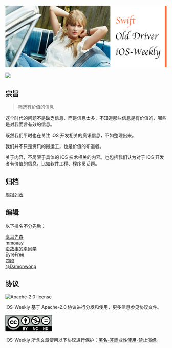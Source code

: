 ![](/assets/ios-weekly.png)

[![](https://img.shields.io/badge/made%20with-%3C3-orange.svg)](https://raw.githubusercontent.com/EyreFree/EFQRCode/assets/icon/MadeWith%3C3.png)

## 宗旨

> 筛选有价值的信息

这个时代的问题不是缺乏信息，而是信息太多，不知道那些信息是有价值的，哪些是对我而言有效的信息。

既然我们平时也在关注 iOS 开发相关的资讯信息，不如整理出来。

我们并不只是资讯的搬运工，也是价值的布道者。

关于内容，不局限于具体的 iOS 技术相关的内容。也包括我们认为对于 iOS 开发者有价值的信息，比如软件工程、程序员话题。

## 归档

[周报列表](https://github.com/SwiftOldDriver/iOS-Weekly/tree/master/Reports)

## 编辑

以下排名不分先后：

[享耳先森](https://github.com/iblacksun)  
[mmoaay](https://github.com/mmoaay)  
[没故事的卓同学](https://github.com/lacklock)  
[EyreFree](https://github.com/EyreFree)  
[四娘](https://github.com/kemchenj)  
[@Damonwong](https://weibo.com/damonone)

## 协议

<img alt="Apache-2.0 license" src="https://lucene.apache.org/images/mantle-power.png" width="128">

iOS-Weekly 基于 Apache-2.0 协议进行分发和使用，更多信息参见协议文件。

<img src='https://raw.githubusercontent.com/EyreFree/EFArticles/master/res/cc-by-nc-nd.png' width='145.77' height='51'/>

iOS-Weekly 所含文章使用以下协议进行保护：[署名-非商业性使用-禁止演绎](http://creativecommons.org/licenses/by-nc-nd/3.0/cn/)。


